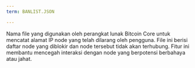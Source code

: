 ```yaml
---
term: BANLIST.JSON

---
```

Nama file yang digunakan oleh perangkat lunak Bitcoin Core untuk mencatat alamat IP node yang telah dilarang oleh pengguna. File ini berisi daftar node yang diblokir dan node tersebut tidak akan terhubung. Fitur ini membantu mencegah interaksi dengan node yang berpotensi berbahaya atau jahat.